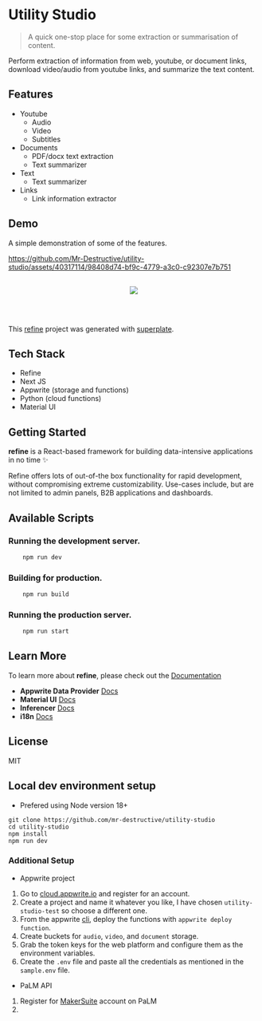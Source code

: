 # Utility Studio

> A quick one-stop place for some extraction or summarisation of content. 

Perform extraction of information from web, youtube, or document links, download video/audio from youtube links, and summarize the text content.

## Features
- Youtube 
  - Audio
  - Video
  - Subtitles
- Documents
  - PDF/docx text extraction
  - Text summarizer
- Text
  - Text summarizer
- Links
  - Link information extractor


## Demo

A simple demonstration of some of the features.

https://github.com/Mr-Destructive/utility-studio/assets/40317114/98408d74-bf9c-4779-a3c0-c92307e7b751


<div align="center" style="margin: 30px;">
    <a href="https://refine.dev">
    <img src="https://refine.ams3.cdn.digitaloceanspaces.com/refine_logo.png"  align="center" />
    </a>
</div>
<br/>

This [refine](https://github.com/pankod/refine) project was generated with [superplate](https://github.com/pankod/refine).

## Tech Stack

- Refine
- Next JS
- Appwrite (storage and functions)
- Python (cloud functions)
- Material UI

## Getting Started

**refine** is a React-based framework for building data-intensive applications in no time ✨

Refine offers lots of out-of-the box functionality for rapid development, without compromising extreme customizability. Use-cases include, but are not limited to admin panels, B2B applications and dashboards.

## Available Scripts

### Running the development server.

```bash
    npm run dev
```

### Building for production.

```bash
    npm run build
```

### Running the production server.

```bash
    npm run start
```

## Learn More

To learn more about **refine**, please check out the [Documentation](https://refine.dev/docs)

- **Appwrite Data Provider** [Docs](https://refine.dev/docs/core/providers/data-provider/#overview)
- **Material UI** [Docs](https://refine.dev/docs/ui-frameworks/mui/tutorial/)
- **Inferencer** [Docs](https://refine.dev/docs/packages/documentation/inferencer)
- **i18n** [Docs](https://refine.dev/docs/core/providers/i18n-provider/)

## License

MIT

## Local dev environment setup

- Prefered using Node version 18+

```
git clone https://github.com/mr-destructive/utility-studio
cd utility-studio
npm install
npm run dev
```

### Additional Setup

- Appwrite project

1. Go to [cloud.appwrite.io](https://cloud.appwrite.io) and register for an account.
2. Create a project and name it whatever you like, I have chosen `utility-studio-test` so choose a different one.
3. From the appwrite [cli](https://appwrite.io/docs/command-line), deploy the functions with `appwrite deploy function`.
4. Create buckets for `audio`, `video`, and `document` storage.
5. Grab the token keys for the web platform and configure them as the environment variables.
6. Create the `.env` file and paste all the credentials as mentioned in the `sample.env` file.

- PaLM API

1. Register for [MakerSuite]() account on PaLM
2. 
